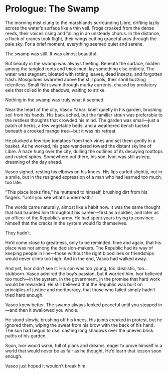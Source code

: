# Prologue: The Swamp

The morning mist clung to the marshlands surrounding Libre, drifting lazily across the water’s surface like a thin veil. Frogs croaked from the dense reeds, their voices rising and falling in an unsteady chorus. In the distance, a flock of cranes took flight, their wings cutting graceful arcs through the pale sky. For a brief moment, everything seemed quiet and serene.


The swamp was still. It was almost beautiful.

But beauty in the swamp was always fleeting. Beneath the surface, hidden among the tangled roots and thick mud, lay something else entirely. The water was stagnant, bloated with rotting leaves, dead insects, and forgotten trash. Mosquitoes swarmed above the still pools, their shrill buzzing relentless. Small fish swam through murky currents, chased by predatory eels that coiled in the shadows, waiting to strike.

Nothing in the swamp was truly what it seemed.

Near the heart of the city, Vasco Yahari knelt quietly in his garden, brushing soil from his hands. His back ached, but the familiar strain was preferable to the restless thoughts that crowded his mind. The garden was small—just a patch of herbs, a few vegetable beds, and a weathered bench tucked beneath a crooked mango tree—but it was his retreat.

He plucked a few ripe tomatoes from their vines and set them gently in a basket. As he worked, his gaze wandered toward the distant skyline of Libre. A haze hung over the city, dulling the outlines of its decaying rooftops and rusted spires. Somewhere out there, his son, Ivor, was still asleep, dreaming of the day ahead.

Vasco sighed, resting his elbows on his knees. His lips curled slightly, not in a smile, but in the resigned expression of a man who had learned too much, too late.

“This place looks fine,” he muttered to himself, brushing dirt from his fingers. “Until you see what’s underneath.”

The words came naturally, almost like a habit now. It was the same thought that had haunted him throughout his career—first as a soldier, and later as an officer of the Republic’s army. He had spent years trying to convince himself that the cracks in the system would fix themselves.

They hadn’t.

He’d come close to greatness, only to be reminded, time and again, that his place was not among the decision-makers. The Republic had its way of keeping people in line—those without the right bloodlines or friendships would never climb too high. And in the end, Vasco had walked away.

And yet, Ivor didn’t see it. His son was too young, too idealistic, too... stubborn. Vasco admired the boy’s passion, but it worried him. Ivor believed too much—in the system, in the government, in the promise that hard work would be rewarded. He still believed that the Republic was built on principles of justice and meritocracy, that those who failed simply hadn’t tried hard enough.

Vasco knew better. The swamp always looked peaceful until you stepped in—and then it swallowed you whole.

He stood slowly, brushing off his knees. His joints creaked in protest, but he ignored them, wiping the sweat from his brow with the back of his hand. The sun had begun to rise, casting long shadows over the uneven brick paths of his garden.

Soon, Ivor would wake, full of plans and dreams, eager to prove himself in a world that would never be as fair as he thought. He’d learn that lesson soon enough.

Vasco just hoped it wouldn’t break him.